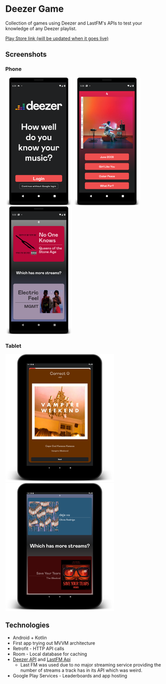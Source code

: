 # Deezer Game
Collection of games using Deezer and LastFM's APIs to test your knowledge of any Deezer playlist.

[Play Store link (will be updated when it goes live)](https://play.google.com/store/apps/details?id=com.tom.deezergame)

## Screenshots
### Phone

<p float = "left">
  <img src="screenshots/phone/title.png" height = 400>
  <img src="screenshots/phone/albumGame.png" height = 400>
  <img src="screenshots/phone/higher_lower.png" height = 400>
</p>

### Tablet

<p float = " left">
  <img src="screenshots/tablet10/beat_intro.png" height = 400>
  <img src="screenshots/tablet10/higher_lower.png" height = 400>
</p>

## Technologies
* Android + Kotlin
* First app trying out MVVM architecture
* Retrofit - HTTP API calls
* Room - Local database for caching
* [Deezer API](https://developers.deezer.com/api) and [LastFM Api](https://www.last.fm/api)
  * Last FM was used due to no major streaming service providing the number of streams a track has in its API which was weird.
* Google Play Services - Leaderboards and app hosting
